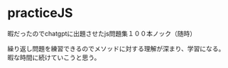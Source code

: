 # practiceJS
暇だったのでchatgptに出題させたjs問題集１００本ノック（随時）


繰り返し問題を練習できるのでメソッドに対する理解が深まり、学習になる。
暇な時間に続けていこうと思う。
